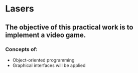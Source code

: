 # Lasers

## The objective of this practical work is to implement a video game.

### Concepts of:

- Object-oriented programming
- Graphical interfaces will be applied
